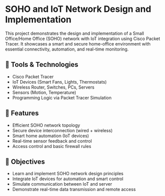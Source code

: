 # SOHO and IoT Network Design and Implementation

This project demonstrates the design and implementation of a Small Office/Home Office (SOHO) network with IoT integration using Cisco Packet Tracer. It showcases a smart and secure home-office environment with essential connectivity, automation, and real-time monitoring.

## 🔧 Tools & Technologies
- Cisco Packet Tracer
- IoT Devices (Smart Fans, Lights, Thermostats)
- Wireless Router, Switches, PCs, Servers
- Sensors (Motion, Temperature)
- Programming Logic via Packet Tracer Simulation

## 📌 Features
- Efficient SOHO network topology
- Secure device interconnection (wired + wireless)
- Smart home automation (IoT devices)
- Real-time sensor feedback and control
- Access control and basic firewall rules

## 🎯 Objectives
- Learn and implement SOHO network design principles
- Integrate IoT devices for automation and smart control
- Simulate communication between IoT and server
- Demonstrate real-time data transmission and remote access
  

